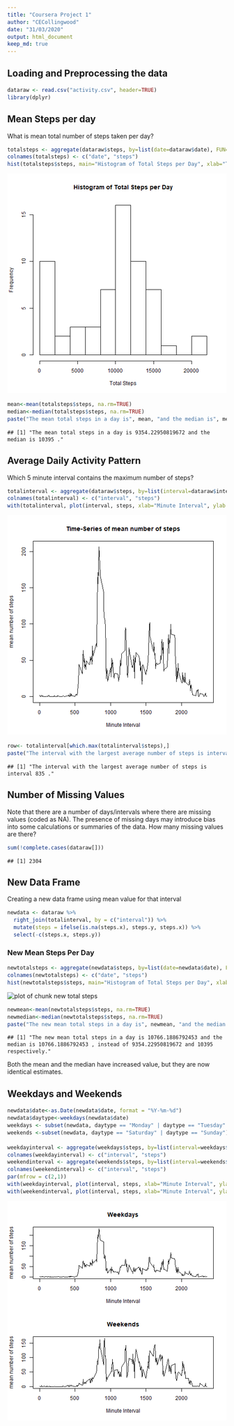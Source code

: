 ```yaml
---
title: "Coursera Project 1"
author: "CECollingwood"
date: "31/03/2020"
output: html_document
keep_md: true
---
```




## Loading and Preprocessing the data


```r
dataraw <- read.csv("activity.csv", header=TRUE)
library(dplyr)
```

## Mean Steps per day

What is mean total number of steps taken per day?


```r
totalsteps <- aggregate(dataraw$steps, by=list(date=dataraw$date), FUN=sum, na.rm=TRUE)
colnames(totalsteps) <- c("date", "steps")
hist(totalsteps$steps, main="Histogram of Total Steps per Day", xlab="Total Steps", breaks=10)
```

![plot of chunk total steps](figure/total-steps-1.png)

```r
mean<-mean(totalsteps$steps, na.rm=TRUE)
median<-median(totalsteps$steps, na.rm=TRUE)
paste("The mean total steps in a day is", mean, "and the median is", median, ".")
```

```
## [1] "The mean total steps in a day is 9354.22950819672 and the median is 10395 ."
```

## Average Daily Activity Pattern
Which 5 minute interval contains the maximum number of steps?


```r
totalinterval <- aggregate(dataraw$steps, by=list(interval=dataraw$interval), FUN=mean, na.rm=TRUE)
colnames(totalinterval) <- c("interval", "steps")
with(totalinterval, plot(interval, steps, xlab="Minute Interval", ylab = "mean number of steps", main = "Time-Series of mean number of steps",type = "l"))
```

![plot of chunk average pattern](figure/average-pattern-1.png)

```r
row<- totalinterval[which.max(totalinterval$steps),]
paste("The interval with the largest average number of steps is interval", row$interval, ".")
```

```
## [1] "The interval with the largest average number of steps is interval 835 ."
```

## Number of Missing Values
Note that there are a number of days/intervals where there are missing values (coded as NA). The presence of missing days may introduce bias into some calculations or summaries of the data.
How many missing values are there?

```r
sum(!complete.cases(dataraw[]))
```

```
## [1] 2304
```


## New Data Frame
Creating a new data frame using mean value for that interval

```r
newdata <- dataraw %>%
  right_join(totalinterval, by = c("interval")) %>%
  mutate(steps = ifelse(is.na(steps.x), steps.y, steps.x)) %>%
  select(-c(steps.x, steps.y))
```


### New Mean Steps Per Day

```r
newtotalsteps <- aggregate(newdata$steps, by=list(date=newdata$date), FUN=sum, na.rm=TRUE)
colnames(newtotalsteps) <- c("date", "steps")
hist(newtotalsteps$steps, main="Histogram of Total Steps per Day", xlab="Total Steps", breaks=10)
```

![plot of chunk new total steps](figure/new-total-steps-1.png)

```r
newmean<-mean(newtotalsteps$steps, na.rm=TRUE)
newmedian<-median(newtotalsteps$steps, na.rm=TRUE)
paste("The new mean total steps in a day is", newmean, "and the median is", newmedian, ", instead of", mean, "and", median, "respectively.")
```

```
## [1] "The new mean total steps in a day is 10766.1886792453 and the median is 10766.1886792453 , instead of 9354.22950819672 and 10395 respectively."
```
Both the mean and the median have increased value, but they are now identical estimates.



## Weekdays and Weekends

```r
newdata$date<-as.Date(newdata$date, format = "%Y-%m-%d")
newdata$daytype<-weekdays(newdata$date)
weekdays <- subset(newdata, daytype == "Monday" | daytype == "Tuesday" | daytype == "Wednesday" | daytype == "Thursday" | daytype == "Friday")
weekends <-subset(newdata, daytype == "Saturday" | daytype == "Sunday")

weekdayinterval <- aggregate(weekdays$steps, by=list(interval=weekdays$interval), FUN=mean, na.rm=TRUE)
colnames(weekdayinterval) <- c("interval", "steps")
weekendinterval <- aggregate(weekends$steps, by=list(interval=weekends$interval), FUN=mean, na.rm=TRUE)
colnames(weekendinterval) <- c("interval", "steps")
par(mfrow = c(2,1))
with(weekdayinterval, plot(interval, steps, xlab="Minute Interval", ylab = "mean number of steps", main = "Weekdays",type = "l"))
with(weekendinterval, plot(interval, steps, xlab="Minute Interval", ylab = "mean number of steps", main = "Weekends",type = "l"))
```

![plot of chunk Weekdays](figure/Weekdays-1.png)












